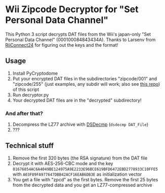 Wii Zipcode Decryptor for "Set Personal Data Channel"
==============
This Python 3 script decrypts DAT files from the Wii's japan-only "Set Personal Data Channel" (000100084843434A).
Thanks to Larsenv from [RiiConnect24](https://rc24.xyz/) for figuring out the keys and the format!

## Usage
1. Install PyCryptodome
2. Put your encrypted DAT files in the subdirectories "zipcode/001" and "zipcode/255" (just examples, any subdir will work; also see [this repo](https://github.com/RiiConnect24/CFH/tree/master/zipcode)) of this script
3. Run decryptor.py
4. Your decrypted DAT files are in the "decrypted" subdirectory!

### And after that?
1. Decompress the LZ77 archive with [DSDecmp](https://www.romhacking.net/utilities/789/) (`dsdecmp DAT_File`)
2. ???

## Technical stuff
1. Remove the first 320 bytes (the RSA signature) from the DAT file
2. Decrypt it with AES-256-CBC mode and the key `01676854AC6A4049BE124975A9E2233E96BCE619BFD6472EBD2778933C10FFE5` with `A03F89FA977647DBB42ACF16EAB6DB3E` as initialization vector
3. You get a file with "zpcd" as the first bytes. Remove the first 25 bytes from the decrypted data and you get an LZ77-compressed archive

